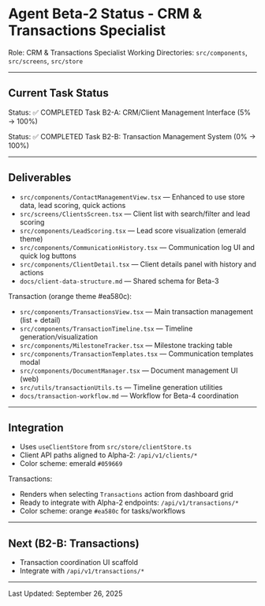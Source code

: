 # Agent Beta-2 Status - CRM & Transactions Specialist

Role: CRM & Transactions Specialist
Working Directories: `src/components`, `src/screens`, `src/store`

---

## Current Task Status

Status: ✅ COMPLETED
Task B2-A: CRM/Client Management Interface (5% → 100%)

Status: ✅ COMPLETED
Task B2-B: Transaction Management System (0% → 100%)

---

## Deliverables

- `src/components/ContactManagementView.tsx` — Enhanced to use store data, lead scoring, quick actions
- `src/screens/ClientsScreen.tsx` — Client list with search/filter and lead scoring
- `src/components/LeadScoring.tsx` — Lead score visualization (emerald theme)
- `src/components/CommunicationHistory.tsx` — Communication log UI and quick log buttons
- `src/components/ClientDetail.tsx` — Client details panel with history and actions
- `docs/client-data-structure.md` — Shared schema for Beta-3

Transaction (orange theme #ea580c):
- `src/components/TransactionsView.tsx` — Main transaction management (list + detail)
- `src/components/TransactionTimeline.tsx` — Timeline generation/visualization
- `src/components/MilestoneTracker.tsx` — Milestone tracking table
- `src/components/TransactionTemplates.tsx` — Communication templates modal
- `src/components/DocumentManager.tsx` — Document management UI (web)
- `src/utils/transactionUtils.ts` — Timeline generation utilities
- `docs/transaction-workflow.md` — Workflow for Beta-4 coordination

---

## Integration

- Uses `useClientStore` from `src/store/clientStore.ts`
- Client API paths aligned to Alpha-2: `/api/v1/clients/*`
- Color scheme: emerald `#059669`

Transactions:
- Renders when selecting `Transactions` action from dashboard grid
- Ready to integrate with Alpha-2 endpoints: `/api/v1/transactions/*`
- Color scheme: orange `#ea580c` for tasks/workflows

---

## Next (B2-B: Transactions)

- Transaction coordination UI scaffold
- Integrate with `/api/v1/transactions/*`

---

Last Updated: September 26, 2025


